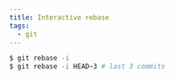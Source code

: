 ```yaml
---
title: Interactive rebase
tags:
  - git
---
```


```bash
$ git rebase -i
$ git rebase -i HEAD~3 # last 3 commits
```
